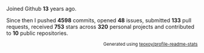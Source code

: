 Joined Github **13** years ago.

Since then I pushed **4598** commits, opened **48** issues, submitted **133** pull requests, received **753** stars across **320** personal projects and contributed to **10** public repositories.

<p align="right"><sub>Generated using <a href="https://github.com/marketplace/actions/profile-readme-stats">teoxoy/profile-readme-stats</a></sub></p>
